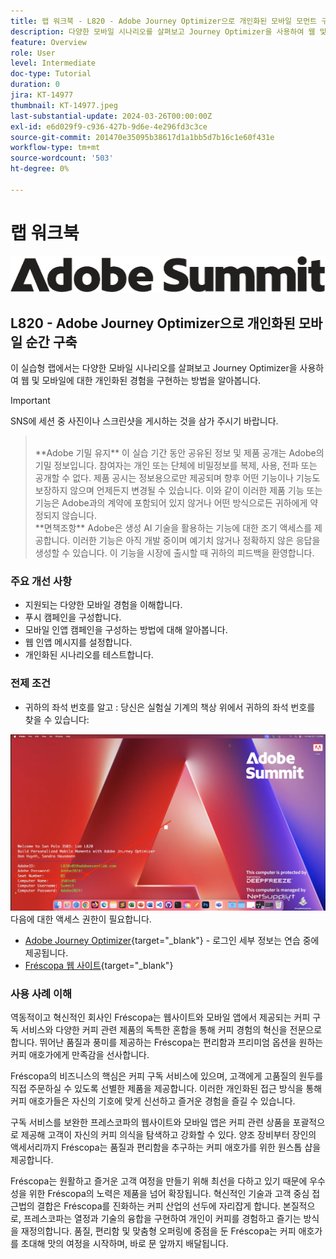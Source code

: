 ```yaml
---
title: 랩 워크북 - L820 - Adobe Journey Optimizer으로 개인화된 모바일 모먼트 구축
description: 다양한 모바일 시나리오를 살펴보고 Journey Optimizer을 사용하여 웹 및 모바일에 대한 개인화된 경험을 구현하는 방법을 알아봅니다.
feature: Overview
role: User
level: Intermediate
doc-type: Tutorial
duration: 0
jira: KT-14977
thumbnail: KT-14977.jpeg
last-substantial-update: 2024-03-26T00:00:00Z
exl-id: e6d029f9-c936-427b-9d6e-4e296fd3c3ce
source-git-commit: 201470e35095b38617d1a1bb5d7b16c1e60f431e
workflow-type: tm+mt
source-wordcount: '503'
ht-degree: 0%

---
```


# 랩 워크북

![Adobe Summit - 대체 텍스트](/help/summit-labs/summit-lab-2024/l820-lab-workbook/assets/adobe-summit.png "Adobe Summit")

## L820 - Adobe Journey Optimizer으로 개인화된 모바일 순간 구축

이 실습형 랩에서는 다양한 모바일 시나리오를 살펴보고 Journey Optimizer을 사용하여 웹 및 모바일에 대한 개인화된 경험을 구현하는 방법을 알아봅니다.


>[!IMPORTANT]
>
>SNS에 세션 중 사진이나 스크린샷을 게시하는 것을 삼가 주시기 바랍니다.
>><br>
>>**Adobe 기밀 유지**
>>이 실습 기간 동안 공유된 정보 및 제품 공개는 Adobe의 기밀 정보입니다.
>>참여자는 개인 또는 단체에 비밀정보를 복제, 사용, 전파 또는 공개할 수 없다.
>>제품 공시는 정보용으로만 제공되며 향후 어떤 기능이나 기능도 보장하지 않으며 언제든지 변경될 수 있습니다. 이와 같이 이러한 제품 기능 또는 기능은 Adobe과의 계약에 포함되어 있지 않거나 어떤 방식으로든 귀하에게 약정되지 않습니다.
>><br>
>>**면책조항**
>>Adobe은 생성 AI 기술을 활용하는 기능에 대한 조기 액세스를 제공합니다. 이러한 기능은 아직 개발 중이며 예기치 않거나 정확하지 않은 응답을 생성할 수 있습니다. 이 기능을 시장에 출시할 때 귀하의 피드백을 환영합니다.


### 주요 개선 사항

* 지원되는 다양한 모바일 경험을 이해합니다.
* 푸시 캠페인을 구성합니다.
* 모바일 인앱 캠페인을 구성하는 방법에 대해 알아봅니다.
* 웹 인앱 메시지를 설정합니다.
* 개인화된 시나리오를 테스트합니다.

### 전제 조건

* 귀하의 좌석 번호를 알고 : 당신은 실험실 기계의 책상 위에서 귀하의 좌석 번호를 찾을 수 있습니다:

![시트 번호](/help/summit-labs/summit-lab-2024/l820-lab-workbook/assets/locate-seat-number.png)
다음에 대한 액세스 권한이 필요합니다.

* [Adobe Journey Optimizer](https://experience.adobe.com/#/@techmarketingdemos/sname:summit-ajo-lab/journey-optimizer/home){target="_blank"} - 로그인 세부 정보는 연습 중에 제공됩니다.
* [Fréscopa 웹 사이트](https://dsn.adobe.com/p/adobe-summit-2024?token=eyJhbGciOiJIUzI1NiIsInR5cCI6IkpXVCJ9.eyJpZCI6ImFub255bW91cyIsImVtYWlsIjoiYW5vbnltb3VzQGFkb2JlLmNvbSIsImlzc3VlciI6InNoYXJlZC1saW5rIiwiYXJnb24iOnsiYWNjZXNzIjoicmVhZC1wcm9qZWN0IiwicHJvamVjdElkIjoiYWRvYmUtc3VtbWl0LTIwMjQifSwiaWF0IjoxNzEwNTI0MTIwLCJleHAiOjE3MTIzMzg1MjB9.q2uGVst6HjJw8SCWl-3pViNzepkdGnNCvGqZnbbkTsY){target="_blank"}


### 사용 사례 이해

역동적이고 혁신적인 회사인 Fréscopa는 웹사이트와 모바일 앱에서 제공되는 커피 구독 서비스와 다양한 커피 관련 제품의 독특한 혼합을 통해 커피 경험의 혁신을 전문으로 합니다. 뛰어난 품질과 풍미를 제공하는 Fréscopa는 편리함과 프리미엄 옵션을 원하는 커피 애호가에게 만족감을 선사합니다.

Fréscopa의 비즈니스의 핵심은 커피 구독 서비스에 있으며, 고객에게 고품질의 원두를 직접 주문하실 수 있도록 선별한 제품을 제공합니다. 이러한 개인화된 접근 방식을 통해 커피 애호가들은 자신의 기호에 맞게 신선하고 즐거운 경험을 즐길 수 있습니다.

구독 서비스를 보완한 프레스코파의 웹사이트와 모바일 앱은 커피 관련 상품을 포괄적으로 제공해 고객이 자신의 커피 의식을 탐색하고 강화할 수 있다. 양조 장비부터 장인의 액세서리까지 Fréscopa는 품질과 편리함을 추구하는 커피 애호가를 위한 원스톱 샵을 제공합니다.

Fréscopa는 원활하고 즐거운 고객 여정을 만들기 위해 최선을 다하고 있기 때문에 우수성을 위한 Fréscopa의 노력은 제품을 넘어 확장됩니다. 혁신적인 기술과 고객 중심 접근법의 결합은 Fréscopa를 진화하는 커피 산업의 선두에 자리잡게 합니다. 본질적으로, 프레스코파는 열정과 기술의 융합을 구현하여 개인이 커피를 경험하고 즐기는 방식을 재정의합니다. 품질, 편리함 및 맞춤형 오퍼링에 중점을 둔 Fréscopa는 커피 애호가를 초대해 맛의 여정을 시작하며, 바로 문 앞까지 배달됩니다.
